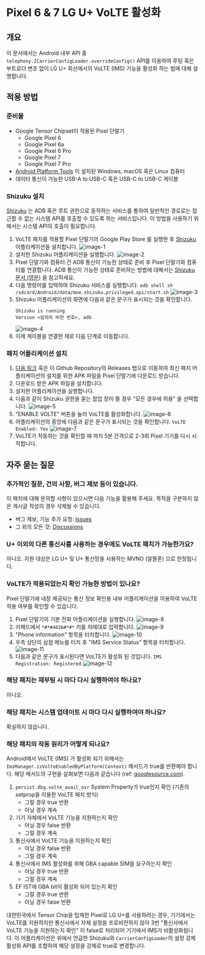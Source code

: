 # Pixel 6 & 7 LG U+ VoLTE 활성화

## 개요

이 문서에서는 Android 내부 API 중 `telephony.ICarrierConfigLoader.overrideConfig()` API를 이용하여 루팅 혹은 부트로더 변조 없이 LG U+ 회선에서의 VoLTE (IMS) 기능을 활성화 하는 법에 대해 설명합니다.

## 적용 방법

### 준비물

- Google Tensor Chipset이 적용된 Pixel 단말기
  - Google Pixel 6
  - Google Pixel 6a
  - Google Pixel 6 Pro
  - Google Pixel 7
  - Google Pixel 7 Pro
- [Android Platform Tools](https://developer.android.com/studio/command-line/adb) 이 설치된 Windows, macOS 혹은 Linux 컴퓨터
- 데이터 통신이 가능한 USB-A to USB-C 혹은 USB-C to USB-C 케이블

### Shizuku 설치

[Shizuku](https://shizuku.rikka.app/) 는 ADB 혹은 루트 권한으로 동작하는 서비스를 통하여 일반적인 경로로는 접근할 수 없는 시스템 API를 호출할 수 있도록 하는 서비스입니다. 이 방법을 사용하기 위해서는 시스템 API의 호출이 필요합니다.

1. VoLTE 패치를 적용할 Pixel 단말기의 Google Play Store 를 실행한 후 [Shizuku](https://play.google.com/store/apps/details?id=moe.shizuku.privileged.api) 어플리케이션을 설치합니다.
   ![image-1](https://github.com/kyujin-cho/pixel-volte-patch/raw/main/assets/Screenshot_20230206-035249.png)
2. 설치한 Shizuku 어플리케이션을 실행합니다.
   ![image-2](https://github.com/kyujin-cho/pixel-volte-patch/raw/main/assets/Screenshot_20230206-035312.png)
3. Pixel 단말기와 컴퓨터 간 ADB 통신이 가능한 상태로 준비 후 Pixel 단말기와 컴퓨터를 연결합니다. ADB 통신이 가능한 상태로 준비하는 방법에 대해서는 [Shizuku 문서 (영문)](https://shizuku.rikka.app/guide/setup/#start-by-connecting-to-a-computer) 을 참고하세요.
4. 다음 명령어를 입력하여 Shizuku 서비스를 실행합니다.
   `adb shell sh /sdcard/Android/data/moe.shizuku.privileged.api/start.sh`
   ![image-3](https://github.com/kyujin-cho/pixel-volte-patch/raw/main/assets/Screenshot%202023-02-06%20at%203.54.00%20AM.png)
5. Shizuku 어플리케이션의 화면에 다음과 같은 문구가 표시되는 것을 확인합니다.
   ```
   Shizuku is running
   Version <임의의 버전 번호>, adb
   ```
   ![image-4](https://github.com/kyujin-cho/pixel-volte-patch/raw/main/assets/Screenshot_20230206-035351.png)
6. 이제 케이블을 연결한 채로 다음 단계로 이동합니다.

### 패치 어플리케이션 설치

1. [다음 링크]() 혹은 이 Github Repository의 Releases 탭으로 이동하여 최신 패치 어플리케이션의 설치를 위한 APK 파일을 Pixel 단말기에 다운로드 받습니다.
2. 다운로드 받은 APK 파일을 설치합니다.
3. 설치한 어플리케이션을 실행합니다.
4. 다음과 같이 Shizuku 권한을 묻는 팝업 창이 뜰 경우 "모든 경우에 허용" 을 선택합니다.
   ![image-5](https://github.com/kyujin-cho/pixel-volte-patch/raw/main/assets/Screenshot_20230206-035418.png)
5. "ENABLE VOLTE" 버튼을 눌러 VoLTE를 활성화합니다.
   ![image-6](https://github.com/kyujin-cho/pixel-volte-patch/raw/main/assets/Screenshot_20230206-035421.png)
6. 어플리케이션의 중앙에 다음과 같은 문구가 표시되는 것을 확인합니다.
   `VoLTE Enabled: Yes`
   ![image-7](https://github.com/kyujin-cho/pixel-volte-patch/raw/main/assets/Screenshot_20230206-035425.png)
7. VoLTE가 작동하는 것을 확인할 때 까지 5분 간격으로 2-3회 Pixel 기기를 다시 시작합니다.

## 자주 묻는 질문

### 추가적인 질문, 건의 사항, 버그 제보 등이 있습니다.

이 패치에 대해 문의할 사항이 있으시면 다음 기능을 활용해 주세요. 목적을 구분하지 않은 게시글 작성의 경우 삭제될 수 있습니다.

- 버그 제보, 기능 추가 요청: [Issues](https://github.com/kyujin-cho/pixel-volte-patch)
- 그 외의 모든 것: [Discussions](https://github.com/kyujin-cho/pixel-volte-patch/discussions)

### U+ 이외의 다른 통신사를 사용하는 경우에도 VoLTE 패치가 가능한가요?

아니오. 지원 대상은 LG U+ 및 U+ 통신망을 사용하는 MVNO (알뜰폰) 으로 한정됩니다.

### VoLTE가 적용되었는지 확인 가능한 방법이 있나요?

Pixel 단말기에 내장 제공되는 통신 정보 확인용 내부 어플리케이션을 이용하여 VoLTE 적용 여부를 확인할 수 있습니다.

1. Pixel 단말기의 기본 전화 어플리케이션을 실행합니다.
   ![image-8](https://github.com/kyujin-cho/pixel-volte-patch/raw/main/assets/Screenshot_20230206-035705.png)
2. 키패드에서 `*#*#4636#*#*` 키를 차례대로 입력합니다.
   ![image-9](https://github.com/kyujin-cho/pixel-volte-patch/raw/main/assets/Screenshot_20230206-035701.png)
3. "Phone information" 항목을 터치합니다.
   ![image-10](https://github.com/kyujin-cho/pixel-volte-patch/raw/main/assets/Screenshot_20230206-035650.png)
4. 우측 상단의 삼점 메뉴를 터치 후 "IMS Service Status" 항목을 터치합니다.
   ![image-11](https://github.com/kyujin-cho/pixel-volte-patch/raw/main/assets/Screenshot_20230206-030524.png)
5. 다음과 같은 문구가 표시된다면 VoLTE가 활성화 된 것입니다.
   `IMS Registration: Registered`
   ![image-12](https://github.com/kyujin-cho/pixel-volte-patch/raw/main/assets/Screenshot_20230206-035645.png)

### 해당 패치는 재부팅 시 마다 다시 실행하여야 하나요?

아니오.

### 해당 패치는 시스템 업데이트 시 마다 다시 실행하여야 하나요?

확실하지 않습니다.

### 해당 패치의 작동 원리가 어떻게 되나요?

Android에서 VoLTE (IMS) 가 활성화 되기 위해서는 `ImsManager.isVolteEnabledByPlatform(Context)` 메서드가 true를 반환해야 합니다. 해당 메서드의 구현을 살펴보면 다음과 같습니다 (ref: [googlesource.com](https://android.googlesource.com/platform/frameworks/opt/net/ims/+/002b204/src/java/com/android/ims/ImsManager.java)).

1. `persist.dbg.volte_avail_ovr` System Property가 true인지 확인 (기존의 setprop을 이용한 VoLTE 패치 방식)
   - 그럴 경우 true 반환
   - 아닐 경우 계속
2. 기기 자체에서 VoLTE 기능을 지원하는지 확인
   - 아닐 경우 false 반환
   - 그럴 경우 계속
3. 통신사에서 VoLTE 기능을 지원하는지 확인
   - 아닐 경우 false 반환
   - 그럴 경우 계속
4. 통신사에서 IMS 활성화를 위해 GBA capable SIM을 요구하는지 확인
   - 아닐 경우 true 반환
   - 그럴 경우 계속
5. EF IST에 GBA bit이 활성화 되어 있는지 확인
   - 그럴 경우 true 반환
   - 아닐 경우 false 반환

대한민국에서 Tensor Chip을 탑재한 Pixel로 LG U+를 사용하려는 경우, 기기에서는 VoLTE를 지원하지만 통신사에서 자체 설정을 프로비전하지 않아 3번 "통신사에서 VoLTE 기능을 지원하는지 확인" 이 false로 처리되어 기기에서 IMS가 비활성화됩니다. 이 어플리케이션은 위에서 언급한 Shizuku와 `CarrierConfigLoader`의 설정 강제 활성화 API를 조합하여 해당 설정을 강제로 true로 변경합니다.
